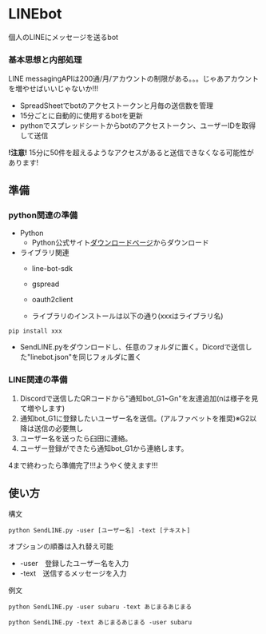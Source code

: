 # LINEbot
個人のLINEにメッセージを送るbot<br>

### 基本思想と内部処理
LINE messagingAPIは200通/月/アカウントの制限がある。。。じゃあアカウントを増やせばいいじゃないか!!!<br>
- SpreadSheetでbotのアクセストークンと月毎の送信数を管理
- 15分ごとに自動的に使用するbotを更新
- pythonでスプレッドシートからbotのアクセストークン、ユーザーIDを取得して送信

**!注意!** 15分に50件を超えるようなアクセスがあると送信できなくなる可能性があります!

## 準備
### python関連の準備
- Python
  - Python公式サイト[ダウンロードページ](https://www.python.org/downloads/)からダウンロード
- ライブラリ関連
  - line-bot-sdk
  - gspread
  - oauth2client 

  - ライブラリのインストールは以下の通り(xxxはライブラリ名)
```
pip install xxx
```
- SendLINE.pyをダウンロードし、任意のフォルダに置く。Dicordで送信した"linebot.json"を同じフォルダに置く

### LINE関連の準備
1. Discordで送信したQRコードから"通知bot_G1~Gn"を友達追加(nは様子を見て増やします)
2. 通知bot_G1に登録したいユーザー名を送信。(アルファベットを推奨)※G2以降は送信の必要無し
3. ユーザー名を送ったら臼田に連絡。
4. ユーザー登録ができたら通知bot_G1から連絡します。

4まで終わったら準備完了!!!ようやく使えます!!!

## 使い方
構文
```
python SendLINE.py -user [ユーザー名] -text [テキスト]
```
オプションの順番は入れ替え可能
- -user　登録したユーザー名を入力
- -text　送信するメッセージを入力

例文
```
python SendLINE.py -user subaru -text あじまるあじまる
```
```
python SendLINE.py -text あじまるあじまる -user subaru
```